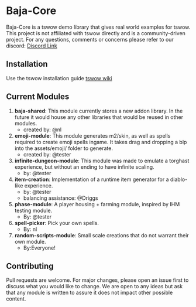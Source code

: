 # Baja-Core

Baja-Core is a tswow demo library that gives real world examples for tswow. This project is not affiliated with tswow directly and is a community-driven project. For any questions, comments or concerns please refer to our discord: [Discord Link](https://discord.gg/Zy2PY9C3n3)

## Installation

Use the tswow installation guide [tswow wiki](https://tswow.github.io/tswow-wiki/home/) 

## Current Modules
1. **baja-shared**: This module currently stores a new addon library. In the future it would house any other libraries that would be reused in other modules.    
    * created by: @nl
2. **emoji-module**: This module generates m2/skin, as well as spells required to create emoji spells ingame. It takes drag and dropping a blp into the assets/emoji/ folder to generate. 
    * created by: @tester
3. **infinite-dungeon-module**: This module was made to emulate a torghast experience, but without an ending to have infinite scaling. 
    * by: @tester
4. **item-creation**: Implementation of a runtime item generator for a diablo-like experience. 
    * by: @tester
    * balancing assistance: @Driggs
5. **phase-module**: A player housing + farming module, inspired by IHM testing module. 
    * By: @tester
6. **spell-picker**: Pick your own spells.
    * By: nl
7. **random-scripts-module**: Small scale creations that do not warrant their own module.
    * By:Everyone!

## Contributing
Pull requests are welcome. For major changes, please open an issue first to discuss what you would like to change. We are open to any ideas but ask that any module is written to assure it does not impact other possible content.